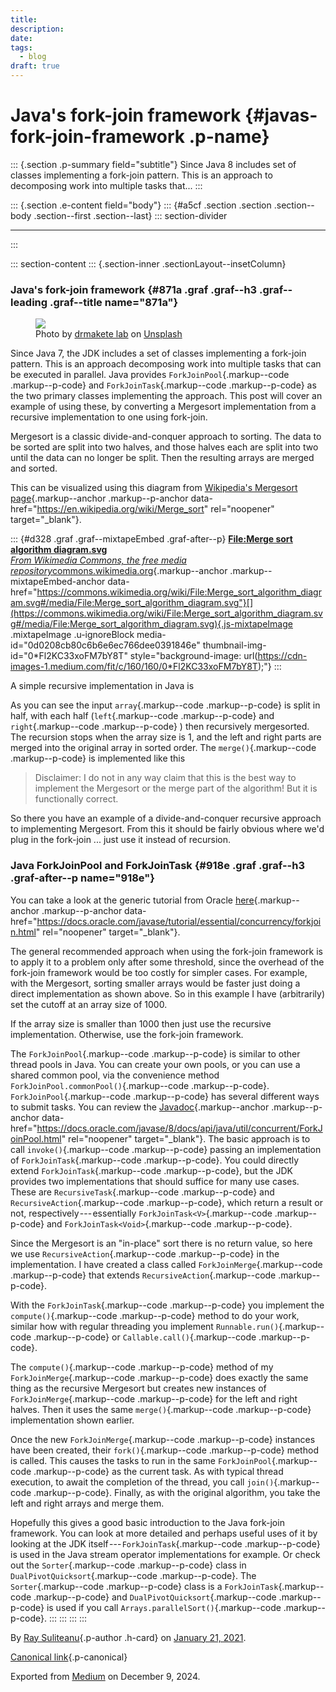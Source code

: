 ```yaml
---
title: 
description: 
date: 
tags:
  - blog
draft: true
---
```


<div>

# Java's fork-join framework {#javas-fork-join-framework .p-name}

</div>

::: {.section .p-summary field="subtitle"}
Since Java 8 includes set of classes implementing a fork-join pattern.
This is an approach to decomposing work into multiple tasks that...
:::

::: {.section .e-content field="body"}
::: {#a5cf .section .section .section--body .section--first .section--last}
::: section-divider

------------------------------------------------------------------------
:::

::: section-content
::: {.section-inner .sectionLayout--insetColumn}
### Java's fork-join framework {#871a .graf .graf--h3 .graf--leading .graf--title name="871a"}

<figure id="1f33" class="graf graf--figure graf-after--h3">
<img src="https://cdn-images-1.medium.com/max/800/0*iHt7BmXvIWr_4Aqc"
class="graf-image" data-image-id="0*iHt7BmXvIWr_4Aqc" data-width="4000"
data-height="2666" data-unsplash-photo-id="Yvaej69Nuyw"
data-is-featured="true" />
<figcaption>Photo by <a
href="https://unsplash.com/@drmakete?utm_source=medium&amp;utm_medium=referral"
class="markup--anchor markup--figure-anchor"
data-href="https://unsplash.com/@drmakete?utm_source=medium&amp;utm_medium=referral"
rel="photo-creator noopener" target="_blank">drmakete lab</a> on <a
href="https://unsplash.com?utm_source=medium&amp;utm_medium=referral"
class="markup--anchor markup--figure-anchor"
data-href="https://unsplash.com?utm_source=medium&amp;utm_medium=referral"
rel="photo-source noopener" target="_blank">Unsplash</a></figcaption>
</figure>

Since Java 7, the JDK includes a set of classes implementing a fork-join
pattern. This is an approach decomposing work into multiple tasks that
can be executed in parallel. Java provides `ForkJoinPool`{.markup--code
.markup--p-code} and `ForkJoinTask`{.markup--code .markup--p-code} as
the two primary classes implementing the approach. This post will cover
an example of using these, by converting a Mergesort implementation from
a recursive implementation to one using fork-join.

Mergesort is a classic divide-and-conquer approach to sorting. The data
to be sorted are split into two halves, and those halves each are split
into two until the data can no longer be split. Then the resulting
arrays are merged and sorted.

This can be visualized using this diagram from [Wikipedia's Mergesort
page](https://en.wikipedia.org/wiki/Merge_sort){.markup--anchor
.markup--p-anchor data-href="https://en.wikipedia.org/wiki/Merge_sort"
rel="noopener" target="_blank"}.

::: {#d328 .graf .graf--mixtapeEmbed .graf-after--p}
[**File:Merge sort algorithm diagram.svg**\
*From Wikimedia Commons, the free media
repository*commons.wikimedia.org](https://commons.wikimedia.org/wiki/File:Merge_sort_algorithm_diagram.svg#/media/File:Merge_sort_algorithm_diagram.svg "https://commons.wikimedia.org/wiki/File:Merge_sort_algorithm_diagram.svg#/media/File:Merge_sort_algorithm_diagram.svg"){.markup--anchor
.markup--mixtapeEmbed-anchor
data-href="https://commons.wikimedia.org/wiki/File:Merge_sort_algorithm_diagram.svg#/media/File:Merge_sort_algorithm_diagram.svg"}[](https://commons.wikimedia.org/wiki/File:Merge_sort_algorithm_diagram.svg#/media/File:Merge_sort_algorithm_diagram.svg){.js-mixtapeImage
.mixtapeImage .u-ignoreBlock media-id="0d0208cb80c6b6e6ec766dee0391846e"
thumbnail-img-id="0*Fl2KC33xoFM7bY8T"
style="background-image: url(https://cdn-images-1.medium.com/fit/c/160/160/0*Fl2KC33xoFM7bY8T);"}
:::

A simple recursive implementation in Java is

<figure id="8bcd" class="graf graf--figure graf--iframe graf-after--p">

</figure>

As you can see the input `array`{.markup--code .markup--p-code} is split
in half, with each half (`left`{.markup--code .markup--p-code} and
`right`{.markup--code .markup--p-code} ) then recursively mergesorted.
The recursion stops when the array size is 1, and the left and right
parts are merged into the original array in sorted order. The
`merge()`{.markup--code .markup--p-code} is implemented like this

<figure id="bdf0" class="graf graf--figure graf--iframe graf-after--p">

</figure>

> Disclaimer: I do not in any way claim that this is the best way to
> implement the Mergesort or the merge part of the algorithm! But it is
> functionally correct.

So there you have an example of a divide-and-conquer recursive approach
to implementing Mergesort. From this it should be fairly obvious where
we'd plug in the fork-join ... just use it instead of recursion.

### Java ForkJoinPool and ForkJoinTask {#918e .graf .graf--h3 .graf-after--p name="918e"}

You can take a look at the generic tutorial from Oracle
[here](https://docs.oracle.com/javase/tutorial/essential/concurrency/forkjoin.html){.markup--anchor
.markup--p-anchor
data-href="https://docs.oracle.com/javase/tutorial/essential/concurrency/forkjoin.html"
rel="noopener" target="_blank"}.

The general recommended approach when using the fork-join framework is
to apply it to a problem only after some threshold, since the overhead
of the fork-join framework would be too costly for simpler cases. For
example, with the Mergesort, sorting smaller arrays would be faster just
doing a direct implementation as shown above. So in this example I have
(arbitrarily) set the cutoff at an array size of 1000.

<figure id="3192" class="graf graf--figure graf--iframe graf-after--p">

</figure>

If the array size is smaller than 1000 then just use the recursive
implementation. Otherwise, use the fork-join framework.

The `ForkJoinPool`{.markup--code .markup--p-code} is similar to other
thread pools in Java. You can create your own pools, or you can use a
shared common pool, via the convenience method
`ForkJoinPool.commonPool()`{.markup--code .markup--p-code}.
`ForkJoinPool`{.markup--code .markup--p-code} has several different ways
to submit tasks. You can review the
[Javadoc](https://docs.oracle.com/javase/8/docs/api/java/util/concurrent/ForkJoinPool.html){.markup--anchor
.markup--p-anchor
data-href="https://docs.oracle.com/javase/8/docs/api/java/util/concurrent/ForkJoinPool.html"
rel="noopener" target="_blank"}. The basic approach is to call
`invoke()`{.markup--code .markup--p-code} passing an implementation of
`ForkJoinTask`{.markup--code .markup--p-code}. You could directly extend
`ForkJoinTask`{.markup--code .markup--p-code}, but the JDK provides two
implementations that should suffice for many use cases. These are
`RecursiveTask`{.markup--code .markup--p-code} and
`RecursiveAction`{.markup--code .markup--p-code}, which return a result
or not, respectively --- essentially `ForkJoinTask<V>`{.markup--code
.markup--p-code} and `ForkJoinTask<Void>`{.markup--code
.markup--p-code}.

Since the Mergesort is an "in-place" sort there is no return value, so
here we use `RecursiveAction`{.markup--code .markup--p-code} in the
implementation. I have created a class called
`ForkJoinMerge`{.markup--code .markup--p-code} that extends
`RecursiveAction`{.markup--code .markup--p-code}.

<figure id="0345" class="graf graf--figure graf--iframe graf-after--p">

</figure>

With the `ForkJoinTask`{.markup--code .markup--p-code} you implement the
`compute()`{.markup--code .markup--p-code} method to do your work,
similar how with regular threading you implement
`Runnable.run()`{.markup--code .markup--p-code} or
`Callable.call()`{.markup--code .markup--p-code}.

The `compute()`{.markup--code .markup--p-code} method of my
`ForkJoinMerge`{.markup--code .markup--p-code} does exactly the same
thing as the recursive Mergesort but creates new instances of
`ForkJoinMerge`{.markup--code .markup--p-code} for the left and right
halves. Then it uses the same `merge()`{.markup--code .markup--p-code}
implementation shown earlier.

<figure id="0a21" class="graf graf--figure graf--iframe graf-after--p">

</figure>

Once the new `ForkJoinMerge`{.markup--code .markup--p-code} instances
have been created, their `fork()`{.markup--code .markup--p-code} method
is called. This causes the tasks to run in the same
`ForkJoinPool`{.markup--code .markup--p-code} as the current task. As
with typical thread execution, to await the completion of the thread,
you call `join()`{.markup--code .markup--p-code}. Finally, as with the
original algorithm, you take the left and right arrays and merge them.

Hopefully this gives a good basic introduction to the Java fork-join
framework. You can look at more detailed and perhaps useful uses of it
by looking at the JDK itself --- `ForkJoinTask`{.markup--code
.markup--p-code} is used in the Java stream operator implementations for
example. Or check out the `Sorter`{.markup--code .markup--p-code} class
in `DualPivotQuicksort`{.markup--code .markup--p-code}. The
`Sorter`{.markup--code .markup--p-code} class is a
`ForkJoinTask`{.markup--code .markup--p-code} and
`DualPivotQuicksort`{.markup--code .markup--p-code} is used if you call
`Arrays.parallelSort()`{.markup--code .markup--p-code}.
:::
:::
:::
:::

By [Ray Suliteanu](https://medium.com/@raysuliteanu){.p-author .h-card}
on [January 21, 2021](https://medium.com/p/71a6d043d0ec).

[Canonical
link](https://medium.com/@raysuliteanu/javas-fork-join-framework-71a6d043d0ec){.p-canonical}

Exported from [Medium](https://medium.com) on December 9, 2024.
